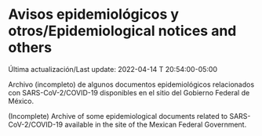 # Avisos epidemiológicos y otros/Epidemiological notices and others

Última actualización/Last update: 2022-04-14 T 20:54:00-05:00

Archivo (incompleto) de algunos documentos epidemiológicos relacionados con SARS-CoV-2/COVID-19 disponibles en el sitio del Gobierno Federal de México.

(Incomplete) Archive of some epidemiological documents related to SARS-CoV-2/COVID-19 available in the site of the Mexican Federal Government.
